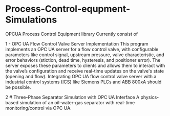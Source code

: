 # Process-Control-equpment-Simulations
 OPCUA Process Control Equipment library
 Currently consist of 

1 - OPC UA Flow Control Valve Server Implementation
This program implements an OPC UA server for a flow control valve, with configurable parameters like control signal, upstream pressure, valve characteristic, and error behaviors (stiction, dead time, hysteresis, and positioner error). The server exposes these parameters to clients and allows them to interact with the valve’s configuration and receive real-time updates on the valve's state (opening and flow).
Integrating OPC UA flow control valve server with a industrial control systems (ICS) like Siemens PLCs and ABB 800xA should be possible.

2 # Three-Phase Separator Simulation with OPC UA Interface
A physics-based simulation of an oil-water-gas separator with real-time monitoring/control via OPC UA.



